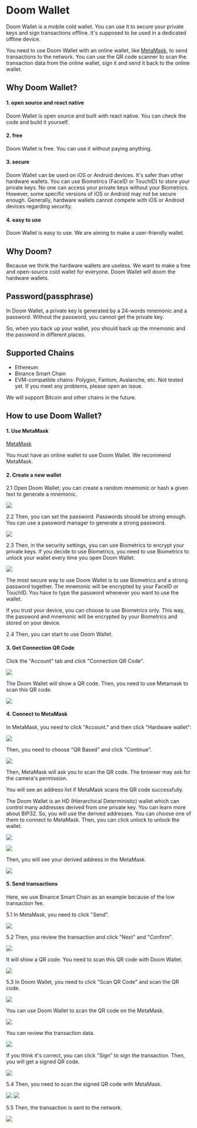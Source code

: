 # Doom Wallet

Doom Wallet is a mobile cold wallet. You can use it to secure your private keys and sign transactions offline. It's supposed to be used in a dedicated offline device.

You need to use Doom Wallet with an online wallet, like [MetaMask](https://metamask.io/), to send transactions to the network. You can use the QR code scanner to scan the transaction data from the online wallet, sign it and send it back to the online wallet.

## Why Doom Wallet?

#### 1. open source and react native

Doom Wallet is open source and built with react native. You can check the code and build it yourself.

#### 2. free

Doom Wallet is free. You can use it without paying anything.

#### 3. secure

Doom Wallet can be used on iOS or Android devices. It's safer than other hardware wallets. You can use Biometrics (FaceID or TouchID) to store your private keys. No one can access your private keys without your Biometrics. However, some specific versions of iOS or Android may not be secure enough. Generally, hardware wallets cannot compete with iOS or Android devices regarding security.

#### 4. easy to use

Doom Wallet is easy to use. We are aiming to make a user-friendly wallet.

## Why Doom?

Because we think the hardware wallets are useless. We want to make a free and open-source cold wallet for everyone. Doom Wallet will doom the hardware wallets.

## Password(passphrase)

In Doom Wallet, a private key is generated by a 24-words mnemonic and a password. Without the password, you cannot get the private key.

So, when you back up your wallet, you should back up the mnemonic and the password in different places.

## Supported Chains

- Ethereum
- Binance Smart Chain
- EVM-compatible chains: Polygon, Fantom, Avalanche, etc. Not tested yet. If you meet any problems, please open an issue.

We will support Bitcoin and other chains in the future.

## How to use Doom Wallet?

#### 1. Use MetaMask

[MetaMask](https://metamask.io/)

You must have an online wallet to use Doom Wallet. We recommend MetaMask.

#### 2. Create a new wallet

2.1 Open Doom Wallet; you can create a random mnemonic or hash a given text to generate a mnemonic.

![](./docs/2-1.jpg)

2.2 Then, you can set the password. Passwords should be strong enough. You can use a password manager to generate a strong password.

![](./docs/2-2.jpg)

2.3 Then, in the security settings, you can use Biometrics to encrypt your private keys. If you decide to use Biometrics, you need to use Biometrics to unlock your wallet every time you open Doom Wallet.

![](./docs/2-3.jpg)

The most secure way to use Doom Wallet is to use Biometrics and a strong password together. The mnemonic will be encrypted by your FaceID or TouchID. You have to type the password whenever you want to use the wallet.

If you trust your device, you can choose to use Biometrics only. This way, the password and mnemonic will be encrypted by your Biometrics and stored on your device.

2.4 Then, you can start to use Doom Wallet.

#### 3. Get Connection QR Code

Click the "Account" tab and click "Connection QR Code".

![](./docs/3-1.jpg)

The Doom Wallet will show a QR code. Then, you need to use Metamask to scan this QR code.

![](./docs/3-2.jpg)

#### 4. Connect to MetaMask

In MetaMask, you need to click "Account." and then click "Hardware wallet":

![](./docs/4-1.jpg)

Then, you need to choose "QR Based" and click "Continue".

![](./docs/4-2.jpg)

Then, MetaMask will ask you to scan the QR code. The browser may ask for the camera's permission.

You will see an address list if MetaMask scans the QR code successfully.

The Doom Wallet is an HD (Hierarchical Deterministic) wallet which can control many addresses derived from one private key. You can learn more about BIP32. So, you will use the derived addresses. You can choose one of them to connect to MetaMask. Then, you can click unlock to unlock the wallet.

![](./docs/4-4.jpg)

![](./docs/4-5.jpg)

Then, you will see your derived address in the MetaMask.

![](./docs/4-6.jpg)

#### 5. Send transactions

Here, we use Binance Smart Chain as an example because of the low transaction fee.

5.1 In MetaMask, you need to click "Send".

![](./docs/5-1.jpg)

5.2 Then, you review the transaction and click "Next" and "Confirm".

![](./docs/5-2.jpg)

It will show a QR code. You need to scan this QR code with Doom Wallet.

![](./docs/5-3.jpg)

5.3 In Doom Wallet, you need to click "Scan QR Code" and scan the QR code.

![](./docs/5-4.jpg)

You can use Doom Wallet to scan the QR code on the MetaMask.

![](./docs/5-5.jpg)

You can review the transaction data.

![](./docs/5-6.jpg)

If you think it's correct, you can click "Sign" to sign the transaction. Then, you will get a signed QR code.

![](./docs/5-7.jpg)

5.4 Then, you need to scan the signed QR code with MetaMask.

![](./docs/5-8.jpg)
![](./docs/5-9.jpg)

5.5 Then, the transaction is sent to the network.

![](./docs/5-10.jpg)
